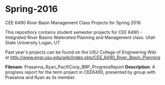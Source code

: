 # Spring-2016
CEE 6490 River Basin Management Class Projects for Spring 2016

This repositiory contains student semester projects for CEE 6490 - Integrated River Basins Watershed Planning and Management class.
Utah State University
Logan, UT

Past year's projects can be found on the USU College of Engineering Wiki at http://www.engr.usu.edu/wiki/index.php/CEE_6490_River_Basin_Planning

**Filenam**: Prasanna_Ryan_PacifiCorp_BRP_ProgressReport
**Description**: A progress report for the term project in CEE6490, presented by group with Prasanna and Ryan as its member. 



